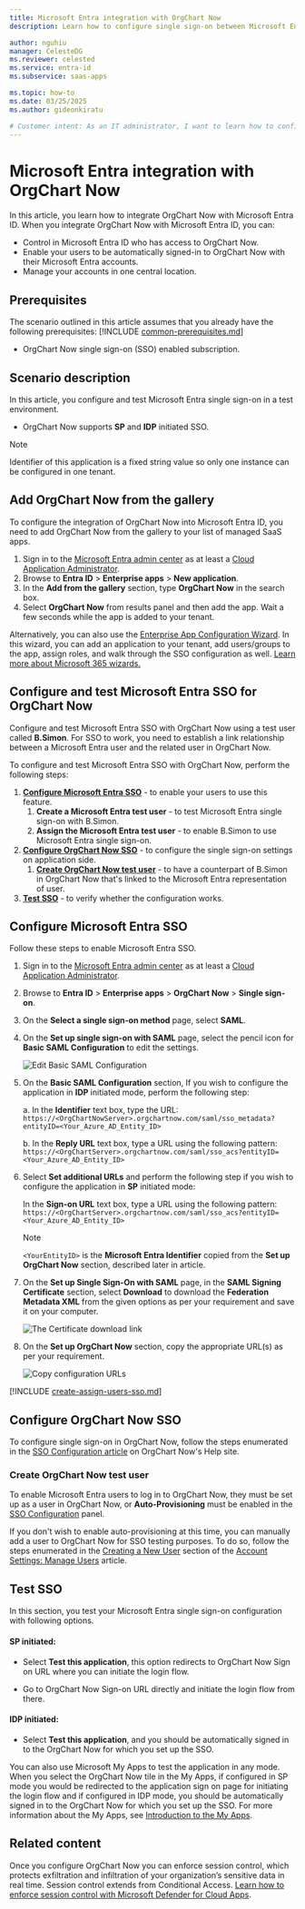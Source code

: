 ```yaml
---
title: Microsoft Entra integration with OrgChart Now
description: Learn how to configure single sign-on between Microsoft Entra ID and OrgChart Now.

author: nguhiu
manager: CelesteDG
ms.reviewer: celested
ms.service: entra-id
ms.subservice: saas-apps

ms.topic: how-to
ms.date: 03/25/2025
ms.author: gideonkiratu

# Customer intent: As an IT administrator, I want to learn how to configure single sign-on between Microsoft Entra ID and OrgChart Now so that I can control who has access to OrgChart Now, enable automatic sign-in with Microsoft Entra accounts, and manage my accounts in one central location.
---
```

# Microsoft Entra integration with OrgChart Now

In this article,  you learn how to integrate OrgChart Now with Microsoft Entra ID. When you integrate OrgChart Now with Microsoft Entra ID, you can:

* Control in Microsoft Entra ID who has access to OrgChart Now.
* Enable your users to be automatically signed-in to OrgChart Now with their Microsoft Entra accounts.
* Manage your accounts in one central location.

## Prerequisites
The scenario outlined in this article assumes that you already have the following prerequisites:
[!INCLUDE [common-prerequisites.md](~/identity/saas-apps/includes/common-prerequisites.md)]
* OrgChart Now single sign-on (SSO) enabled subscription.

## Scenario description

In this article,  you configure and test Microsoft Entra single sign-on in a test environment.

* OrgChart Now supports **SP** and **IDP** initiated SSO.

> [!NOTE]
> Identifier of this application is a fixed string value so only one instance can be configured in one tenant.

## Add OrgChart Now from the gallery

To configure the integration of OrgChart Now into Microsoft Entra ID, you need to add OrgChart Now from the gallery to your list of managed SaaS apps.

1. Sign in to the [Microsoft Entra admin center](https://entra.microsoft.com) as at least a [Cloud Application Administrator](~/identity/role-based-access-control/permissions-reference.md#cloud-application-administrator).
1. Browse to **Entra ID** > **Enterprise apps** > **New application**.
1. In the **Add from the gallery** section, type **OrgChart Now** in the search box.
1. Select **OrgChart Now** from results panel and then add the app. Wait a few seconds while the app is added to your tenant.

 Alternatively, you can also use the [Enterprise App Configuration Wizard](https://portal.office.com/AdminPortal/home?Q=Docs#/azureadappintegration). In this wizard, you can add an application to your tenant, add users/groups to the app, assign roles, and walk through the SSO configuration as well. [Learn more about Microsoft 365 wizards.](/microsoft-365/admin/misc/azure-ad-setup-guides)

<a name='configure-and-test-azure-ad-sso-for-orgchart-now'></a>

## Configure and test Microsoft Entra SSO for OrgChart Now

Configure and test Microsoft Entra SSO with OrgChart Now using a test user called **B.Simon**. For SSO to work, you need to establish a link relationship between a Microsoft Entra user and the related user in OrgChart Now.

To configure and test Microsoft Entra SSO with OrgChart Now, perform the following steps:

1. **[Configure Microsoft Entra SSO](#configure-azure-ad-sso)** - to enable your users to use this feature.
    1. **Create a Microsoft Entra test user** - to test Microsoft Entra single sign-on with B.Simon.
    1. **Assign the Microsoft Entra test user** - to enable B.Simon to use Microsoft Entra single sign-on.
1. **[Configure OrgChart Now SSO](#configure-orgchart-now-sso)** - to configure the single sign-on settings on application side.
    1. **[Create OrgChart Now test user](#create-orgchart-now-test-user)** - to have a counterpart of B.Simon in OrgChart Now that's linked to the Microsoft Entra representation of user.
1. **[Test SSO](#test-sso)** - to verify whether the configuration works.

<a name='configure-azure-ad-sso'></a>

## Configure Microsoft Entra SSO 

Follow these steps to enable Microsoft Entra SSO.

1. Sign in to the [Microsoft Entra admin center](https://entra.microsoft.com) as at least a [Cloud Application Administrator](~/identity/role-based-access-control/permissions-reference.md#cloud-application-administrator).
1. Browse to **Entra ID** > **Enterprise apps** > **OrgChart Now** > **Single sign-on**.
1. On the **Select a single sign-on method** page, select **SAML**.
1. On the **Set up single sign-on with SAML** page, select the pencil icon for **Basic SAML Configuration** to edit the settings.

   ![Edit Basic SAML Configuration](common/edit-urls.png)

1. On the **Basic SAML Configuration** section, If you wish to configure the application in **IDP** initiated mode, perform the following step:

    a. In the **Identifier** text box, type the URL:
    `https://<OrgChartNowServer>.orgchartnow.com/saml/sso_metadata?entityID=<Your_Azure_AD_Entity_ID>`

	b. In the **Reply URL** text box, type a URL using the following pattern:
    `https://<OrgChartServer>.orgchartnow.com/saml/sso_acs?entityID=<Your_Azure_AD_Entity_ID>`

5. Select **Set additional URLs** and perform the following step if you wish to configure the application in **SP** initiated mode:

    In the **Sign-on URL** text box, type a URL using the following pattern:
    `https://<OrgChartServer>.orgchartnow.com/saml/sso_acs?entityID=<Your_Azure_AD_Entity_ID>`

	> [!NOTE]
	> `<YourEntityID>` is the **Microsoft Entra Identifier** copied from the **Set up OrgChart Now** section, described later in article.

6. On the **Set up Single Sign-On with SAML** page, in the **SAML Signing Certificate** section, select **Download** to download the **Federation Metadata XML** from the given options as per your requirement and save it on your computer.

	![The Certificate download link](common/metadataxml.png)

7. On the **Set up OrgChart Now** section, copy the appropriate URL(s) as per your requirement.

	![Copy configuration URLs](common/copy-configuration-urls.png)

<a name='create-an-azure-ad-test-user'></a>

[!INCLUDE [create-assign-users-sso.md](~/identity/saas-apps/includes/create-assign-users-sso.md)]

## Configure OrgChart Now SSO

To configure single sign-on in OrgChart Now, follow the steps enumerated in the [SSO Configuration article](https://help.orgchartnow.com/en/topics/sso-configuration.html#configuring-sso-41334) on OrgChart Now's Help site.

### Create OrgChart Now test user

To enable Microsoft Entra users to log in to OrgChart Now, they must be set up as a user in OrgChart Now, or **Auto-Provisioning** must be enabled in the [SSO Configuration](https://help.orgchartnow.com/en/topics/sso-configuration.html#configuring-sso-41334) panel.

If you don't wish to enable auto-provisioning at this time, you can manually add a user to OrgChart Now for SSO testing purposes. To do so, follow the steps enumerated in the [Creating a New User](https://help.orgchartnow.com/en/account-settings/manage-users.html#UUID-a921b00b-a5a2-3099-8fe5-d0f28f5a50b9_bridgehead-idm4532421481724832584395125038) section of the [Account Settings: Manage Users](https://help.orgchartnow.com/en/account-settings/manage-users.html) article.

## Test SSO

In this section, you test your Microsoft Entra single sign-on configuration with following options. 

#### SP initiated:

* Select **Test this application**, this option redirects to OrgChart Now Sign on URL where you can initiate the login flow.  

* Go to OrgChart Now Sign-on URL directly and initiate the login flow from there.

#### IDP initiated:

* Select **Test this application**, and you should be automatically signed in to the OrgChart Now for which you set up the SSO. 

You can also use Microsoft My Apps to test the application in any mode. When you select the OrgChart Now tile in the My Apps, if configured in SP mode you would be redirected to the application sign on page for initiating the login flow and if configured in IDP mode, you should be automatically signed in to the OrgChart Now for which you set up the SSO. For more information about the My Apps, see [Introduction to the My Apps](https://support.microsoft.com/account-billing/sign-in-and-start-apps-from-the-my-apps-portal-2f3b1bae-0e5a-4a86-a33e-876fbd2a4510).

## Related content

Once you configure OrgChart Now you can enforce session control, which protects exfiltration and infiltration of your organization’s sensitive data in real time. Session control extends from Conditional Access. [Learn how to enforce session control with Microsoft Defender for Cloud Apps](/cloud-app-security/proxy-deployment-aad).
